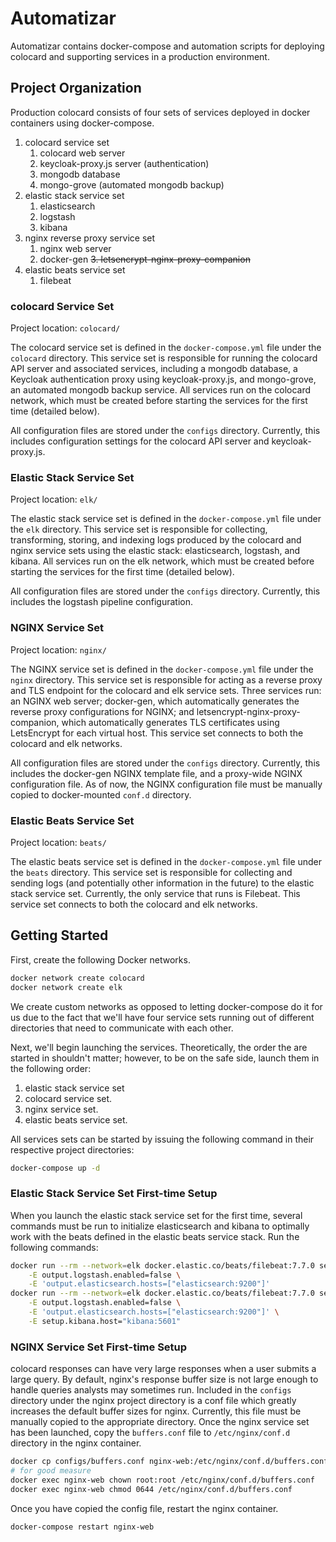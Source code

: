 # Automatizar

Automatizar contains docker-compose and automation scripts for deploying colocard and supporting services in a production environment.

## Project Organization

Production colocard consists of four sets of services deployed in docker containers using docker-compose.

1. colocard service set
    1. colocard web server
    2. keycloak-proxy.js server (authentication)
    3. mongodb database
    4. mongo-grove (automated mongodb backup)
2. elastic stack service set
    1. elasticsearch
    2. logstash
    3. kibana
3. nginx reverse proxy service set
    1. nginx web server
    2. docker-gen
    ~~3. letsencrypt-nginx-proxy-companion~~
4. elastic beats service set
    1. filebeat

### colocard Service Set

Project location: `colocard/`

The colocard service set is defined in the `docker-compose.yml` file under the `colocard` directory. This service set is responsible for running the colocard API server and associated services, including a mongodb database, a Keycloak authentication proxy using keycloak-proxy.js, and mongo-grove, an automated mongodb backup service. All services run on the colocard network, which must be created before starting the services for the first time (detailed below).

All configuration files are stored under the `configs` directory. Currently, this includes configuration settings for the colocard API server and keycloak-proxy.js.

### Elastic Stack Service Set

Project location: `elk/`

The elastic stack service set is defined in the `docker-compose.yml` file under the `elk` directory. This service set is responsible for collecting, transforming, storing, and indexing logs produced by the colocard and nginx service sets using the elastic stack: elasticsearch, logstash, and kibana. All services run on the elk network, which must be created before starting the services for the first time (detailed below).

All configuration files are stored under the `configs` directory. Currently, this includes the logstash pipeline configuration.

### NGINX Service Set

Project location: `nginx/`

The NGINX service set is defined in the `docker-compose.yml` file under the `nginx` directory. This service set is responsible for acting as a reverse proxy and TLS endpoint for the colocard and elk service sets. Three services run: an NGINX web server; docker-gen, which automatically generates the reverse proxy configurations for NGINX; and letsencrypt-nginx-proxy-companion, which automatically generates TLS certificates using LetsEncrypt for each virtual host. This service set connects to both the colocard and elk networks.

All configuration files are stored under the `configs` directory. Currently, this includes the docker-gen NGINX template file, and a proxy-wide NGINX configuration file. As of now, the NGINX configuration file must be manually copied to docker-mounted `conf.d` directory.

### Elastic Beats Service Set

Project location: `beats/`

The elastic beats service set is defined in the `docker-compose.yml` file under the `beats` directory. This service set is responsible for collecting and sending logs (and potentially other information in the future) to the elastic stack service set. Currently, the only service that runs is Filebeat. This service set connects to both the colocard and elk networks.

## Getting Started

First, create the following Docker networks.

```sh
docker network create colocard
docker network create elk
```

We create custom networks as opposed to letting docker-compose do it for us due to the fact that we'll have four service sets running out of different directories that need to communicate with each other.

Next, we'll begin launching the services. Theoretically, the order the are started in shouldn't matter; however, to be on the safe side, launch them in the following order:

1. elastic stack service set
2. colocard service set.
3. nginx service set.
4. elastic beats service set.

All services sets can be started by issuing the following command in their respective project directories:

```sh
docker-compose up -d
```

### Elastic Stack Service Set First-time Setup

When you launch the elastic stack service set for the first time, several commands must be run to initialize elasticsearch and kibana to optimally work with the beats defined in the elastic beats service stack. Run the following commands:

```sh
docker run --rm --network=elk docker.elastic.co/beats/filebeat:7.7.0 setup --index-management \
    -E output.logstash.enabled=false \
    -E 'output.elasticsearch.hosts=["elasticsearch:9200"]'
docker run --rm --network=elk docker.elastic.co/beats/filebeat:7.7.0 setup -e \
    -E output.logstash.enabled=false \
    -E 'output.elasticsearch.hosts=["elasticsearch:9200"]' \
    -E setup.kibana.host="kibana:5601"
```

### NGINX Service Set First-time Setup

colocard responses can have very large responses when a user submits a large query. By default, nginx's response buffer size is not large enough to handle queries analysts may sometimes run. Included in the `configs` directory under the nginx project directory is a conf file which greatly increases the default buffer sizes for nginx. Currently, this file must be manually copied to the appropriate directory. Once the nginx service set has been launched, copy the `buffers.conf` file to `/etc/nginx/conf.d` directory in the nginx container.

```sh
docker cp configs/buffers.conf nginx-web:/etc/nginx/conf.d/buffers.conf
# for good measure
docker exec nginx-web chown root:root /etc/nginx/conf.d/buffers.conf
docker exec nginx-web chmod 0644 /etc/nginx/conf.d/buffers.conf
```

Once you have copied the config file, restart the nginx container.

```sh
docker-compose restart nginx-web
```
